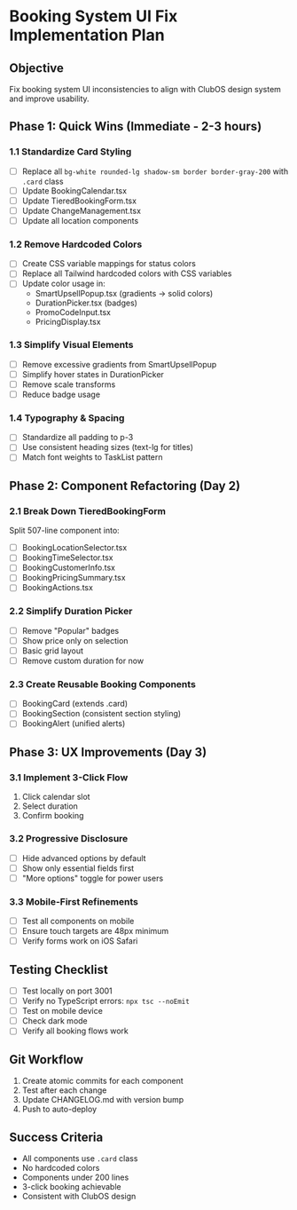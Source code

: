# Booking System UI Fix Implementation Plan

## Objective
Fix booking system UI inconsistencies to align with ClubOS design system and improve usability.

## Phase 1: Quick Wins (Immediate - 2-3 hours)

### 1.1 Standardize Card Styling
- [ ] Replace all `bg-white rounded-lg shadow-sm border border-gray-200` with `.card` class
- [ ] Update BookingCalendar.tsx
- [ ] Update TieredBookingForm.tsx
- [ ] Update ChangeManagement.tsx
- [ ] Update all location components

### 1.2 Remove Hardcoded Colors
- [ ] Create CSS variable mappings for status colors
- [ ] Replace all Tailwind hardcoded colors with CSS variables
- [ ] Update color usage in:
  - SmartUpsellPopup.tsx (gradients → solid colors)
  - DurationPicker.tsx (badges)
  - PromoCodeInput.tsx
  - PricingDisplay.tsx

### 1.3 Simplify Visual Elements
- [ ] Remove excessive gradients from SmartUpsellPopup
- [ ] Simplify hover states in DurationPicker
- [ ] Remove scale transforms
- [ ] Reduce badge usage

### 1.4 Typography & Spacing
- [ ] Standardize all padding to p-3
- [ ] Use consistent heading sizes (text-lg for titles)
- [ ] Match font weights to TaskList pattern

## Phase 2: Component Refactoring (Day 2)

### 2.1 Break Down TieredBookingForm
Split 507-line component into:
- [ ] BookingLocationSelector.tsx
- [ ] BookingTimeSelector.tsx
- [ ] BookingCustomerInfo.tsx
- [ ] BookingPricingSummary.tsx
- [ ] BookingActions.tsx

### 2.2 Simplify Duration Picker
- [ ] Remove "Popular" badges
- [ ] Show price only on selection
- [ ] Basic grid layout
- [ ] Remove custom duration for now

### 2.3 Create Reusable Booking Components
- [ ] BookingCard (extends .card)
- [ ] BookingSection (consistent section styling)
- [ ] BookingAlert (unified alerts)

## Phase 3: UX Improvements (Day 3)

### 3.1 Implement 3-Click Flow
1. Click calendar slot
2. Select duration
3. Confirm booking

### 3.2 Progressive Disclosure
- [ ] Hide advanced options by default
- [ ] Show only essential fields first
- [ ] "More options" toggle for power users

### 3.3 Mobile-First Refinements
- [ ] Test all components on mobile
- [ ] Ensure touch targets are 48px minimum
- [ ] Verify forms work on iOS Safari

## Testing Checklist
- [ ] Test locally on port 3001
- [ ] Verify no TypeScript errors: `npx tsc --noEmit`
- [ ] Test on mobile device
- [ ] Check dark mode
- [ ] Verify all booking flows work

## Git Workflow
1. Create atomic commits for each component
2. Test after each change
3. Update CHANGELOG.md with version bump
4. Push to auto-deploy

## Success Criteria
- All components use `.card` class
- No hardcoded colors
- Components under 200 lines
- 3-click booking achievable
- Consistent with ClubOS design